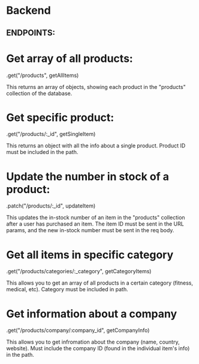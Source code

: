 # Backend

## ENDPOINTS:


# Get array of all products: 
.get("/products", getAllItems)

This returns an array of objects, showing each product in the "products" collection of the database.


# Get specific product:
.get("/products/:_id", getSingleItem)

This returns an object with all the info about a single product. Product ID must be included in the path.


# Update the number in stock of a product:
.patch("/products/:_id", updateItem)

This updates the in-stock number of an item in the "products" collection after a user has purchased an item. The item ID must be sent in the URL params, and the new in-stock number must be sent in the req body.


# Get all items in specific category
.get("/products/categories/:_category", getCategoryItems)

This allows you to get an array of all products in a certain category (fitness, medical, etc). Category must be included in path.


# Get information about a company
.get("/products/company/:company_id", getCompanyInfo)

This allows you to get infromation about the company (name, country, website). Must include the company ID (found in the individual item's info) in the path. 
